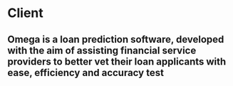 # Client
## Omega is a loan prediction software, developed with the aim of assisting financial service providers to better vet their loan applicants with ease, efficiency and accuracy test
